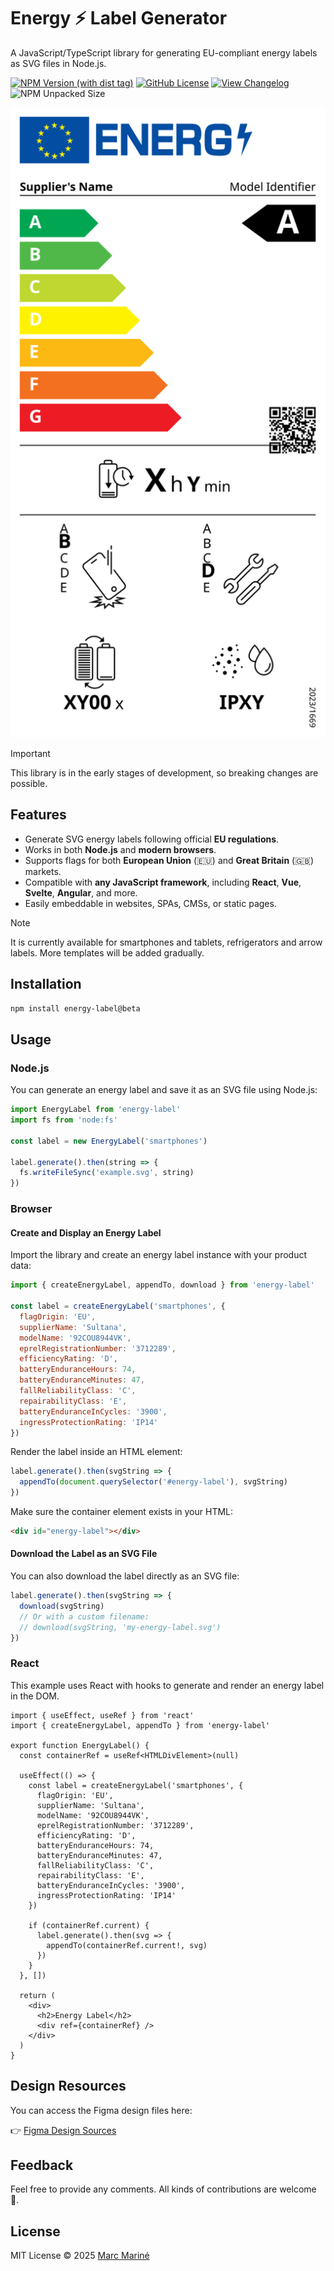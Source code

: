 # Energy ⚡ Label Generator

A JavaScript/TypeScript library for generating EU-compliant energy labels as SVG files in Node.js.

[![NPM Version (with dist tag)](https://img.shields.io/npm/v/energy-label/beta)](https://www.npmjs.com/package/energy-label/v/beta)
[![GitHub License](https://img.shields.io/github/license/marcmarine/energy-label)](https://github.com/marcmarine/energy-label/blob/main/LICENSE)
[![View Changelog](https://img.shields.io/badge/view-CHANGELOG.md-white.svg)](https://github.com/marcmarine/energy-label/releases)
![NPM Unpacked Size](https://img.shields.io/npm/unpacked-size/energy-label/beta)

![Example of an energy label for smartphones](https://raw.githubusercontent.com/marcmarine/energy-label/refs/heads/main/example.svg)

> [!IMPORTANT]
> This library is in the early stages of development, so breaking changes are possible.

## Features

- Generate SVG energy labels following official **EU regulations**.
- Works in both **Node.js** and **modern browsers**.
- Supports flags for both **European Union** (🇪🇺) and **Great Britain** (🇬🇧) markets.
- Compatible with **any JavaScript framework**, including **React**, **Vue**, **Svelte**, **Angular**, and more.
- Easily embeddable in websites, SPAs, CMSs, or static pages.

> [!NOTE]
> It is currently available for smartphones and tablets, refrigerators and arrow labels. More templates will be added gradually.

## Installation

```bash
npm install energy-label@beta
```

## Usage

### Node.js

You can generate an energy label and save it as an SVG file using Node.js:

```js
import EnergyLabel from 'energy-label'
import fs from 'node:fs'

const label = new EnergyLabel('smartphones')

label.generate().then(string => {
  fs.writeFileSync('example.svg', string)
})
```

### Browser

#### Create and Display an Energy Label

Import the library and create an energy label instance with your product data:

```js
import { createEnergyLabel, appendTo, download } from 'energy-label'

const label = createEnergyLabel('smartphones', {
  flagOrigin: 'EU',
  supplierName: 'Sultana',
  modelName: '92COU8944VK',
  eprelRegistrationNumber: '3712289',
  efficiencyRating: 'D',
  batteryEnduranceHours: 74,
  batteryEnduranceMinutes: 47,
  fallReliabilityClass: 'C',
  repairabilityClass: 'E',
  batteryEnduranceInCycles: '3900',
  ingressProtectionRating: 'IP14'
})
```

Render the label inside an HTML element:

```js
label.generate().then(svgString => {
  appendTo(document.querySelector('#energy-label'), svgString)
})
```

Make sure the container element exists in your HTML:

```html
<div id="energy-label"></div>
```

#### Download the Label as an SVG File

You can also download the label directly as an SVG file:

```js
label.generate().then(svgString => {
  download(svgString)
  // Or with a custom filename:
  // download(svgString, 'my-energy-label.svg')
})
```

### React

This example uses React with hooks to generate and render an energy label in the DOM.

```tsx
import { useEffect, useRef } from 'react'
import { createEnergyLabel, appendTo } from 'energy-label'

export function EnergyLabel() {
  const containerRef = useRef<HTMLDivElement>(null)

  useEffect(() => {
    const label = createEnergyLabel('smartphones', {
      flagOrigin: 'EU',
      supplierName: 'Sultana',
      modelName: '92COU8944VK',
      eprelRegistrationNumber: '3712289',
      efficiencyRating: 'D',
      batteryEnduranceHours: 74,
      batteryEnduranceMinutes: 47,
      fallReliabilityClass: 'C',
      repairabilityClass: 'E',
      batteryEnduranceInCycles: '3900',
      ingressProtectionRating: 'IP14'
    })

    if (containerRef.current) {
      label.generate().then(svg => {
        appendTo(containerRef.current!, svg)
      })
    }
  }, [])

  return (
    <div>
      <h2>Energy Label</h2>
      <div ref={containerRef} />
    </div>
  )
}
```

## Design Resources

You can access the Figma design files here:

👉 [Figma Design Sources](https://www.figma.com/community/file/1487367561346990079)

## Feedback

Feel free to provide any comments. All kinds of contributions are welcome 🚀.

## License

MIT License © 2025 [Marc Mariné](https://github.com/marcmarine)
